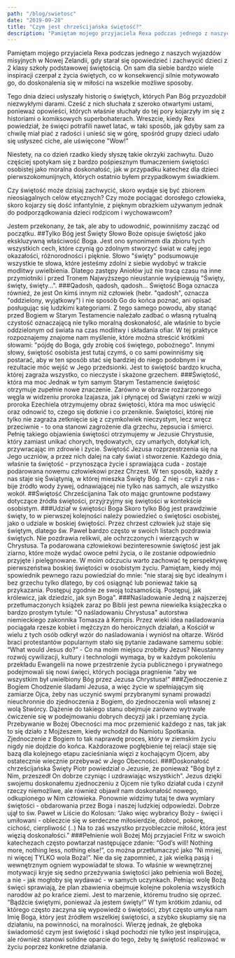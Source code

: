 ```yaml
---
path: "/blog/swietosc"
date: "2019-09-28"
title: "Czym jest chrześcijańska świętość?"
description: "Pamiętam mojego przyjaciela Rexa podczas jednego z naszych wyjazdów misyjnych w Nowej Zelandii, gdy starał się opowiedzieć i zachwycić dzieci z 2 klasy szkoły podstawowej świętością."
---
```

Pamiętam mojego przyjaciela Rexa podczas jednego z naszych wyjazdów misyjnych w Nowej Zelandii, gdy starał się opowiedzieć i zachwycić dzieci z 2 klasy szkoły podstawowej świętością. On sam dla siebie bardzo wiele inspiracji czerpał z życia świętych, co w konsekwencji silnie motywowało go, do doskonalenia się w miłości na wszelkie możliwe sposoby.

Tego dnia dzieci usłyszały historię o świętych, których Pan Bóg przyozdobił niezwykłymi darami. Cześć z nich słuchała z szeroko otwartymi ustami, ponieważ opowieści, których właśnie słuchały do tej pory kojarzyły im się z historiami o komiksowych superbohaterach. Wreszcie, kiedy Rex powiedział, że święci potrafili nawet latać, w taki sposób, jak gdyby sam za chwilę miał piać z radości i unieść się w górę, spośród grupy dzieci udało się usłyszeć ciche, ale uświęcone "Wow!"

Niestety, na co dzień rzadko kiedy słyszę takie okrzyki zachwytu. Dużo częściej spotykam się z bardzo pośpiesznym tłumaczeniem świętości osobistej jako moralna doskonałość, jak w przypadku katechez dla dzieci pierwszokomunijnych, których ostatnio byłem przypadkowym świadkiem.

Czy świętość może dzisiaj zachwycić, skoro wydaje się być zbiorem nieosiągalnych celów etycznych? Czy może pociągać dorosłego człowieka, skoro kojarzy się dość infantylnie, z pięknym obrazkiem używanym jednak do podporządkowania dzieci rodzicom i wychowawcom?

Jestem przekonany, że tak, ale aby to udowodnić, powinniśmy zacząć od początku.
##Tylko Bóg jest Święty
Słowo Boże opisuje świętość jako ekskluzywną właściwość Boga. Jest ono synonimem dla zbioru tych wszystkich cech, które czynią go zdolnym stworzyć świat w całej jego okazałości, różnorodności i pięknie. Słowo "święty" podsumowuje wszystkie te słowa, które jesteśmy zdolni z siebie wydobyć w trakcie modlitwy uwielbienia. Dlatego zastępy Aniołów już nie tracą czasu na inne przymiotniki i przed Tronem Najwyższego nieustannie wyśpiewują "Święty, święty, święty...".
###Qadosh, qadosh, qadosh...
Świętość Boga oznacza również, że jest On kimś innym niż człowiek (hebr. "qadosh", oznacza "oddzielony, wyjątkowy") i nie sposób Go do końca poznać, ani opisać posługując się ludzkimi kategoriami. Z tego samego powodu, aby stanąć przed Bogiem w Starym Testamencie należało zadbać o własną rytualną czystość oznaczającą nie tylko moralną doskonałość, ale właśnie to bycie oddzielonym od świata na czas modlitwy i składania ofiar.
W tej praktyce rozpoznajemy znajome nam myślenie, które można streścić krótkimi słowami: "pójdę do Boga, gdy zrobię coś świętego, pobożnego". Innymi słowy, świętość osobista jest tutaj czymś, o co sami powinniśmy się postarać, aby w ten sposób stać się bardziej do niego podobnym i w rezultacie móc wejść w Jego przedsionki. Jest to świętość bardzo krucha, której zagraża wszystko, co nieczyste i skażone grzechem.
###Świętość, która ma moc
Jednak w tym samym Starym Testamencie świętość otrzymuje zupełnie nowe znaczenie. Zarówno w obrazie rozżarzonego węgla w widzeniu proroka Izajasza, jak i płynącej od Świątyni rzeki w wizji proroka Ezechiela otrzymujemy obraz świętości, która ma moc uświęcić oraz odnowić to, czego się dotknie i co przeniknie. Świętości, której nie tylko nie zagraża zetknięcie się z czymkolwiek nieczystym, lecz wręcz przeciwnie - to ona stanowi zagrożenie dla grzechu, zepsucia i śmierci.
Pełnię takiego objawienia świętości otrzymujemy w Jezusie Chrystusie, który zamiast unikać chorych, trędowatych, czy umarłych, dotykał ich, przywracając im zdrowie i życie. Świętość Jezusa rozprzestrzenia się na Jego uczniów, a przez nich dalej na cały świat i stworzenie. Każdego dnia, właśnie ta świętość - przynosząca życie i sprawiająca cuda - zostaje podarowana nowemu człowiekowi przez Chrzest. W ten sposób, każdy z nas staje się Świątynią, w której mieszka Święty Bóg. Z niej - czyli z nas - bije źródło wody żywej, odnawiającej nie tylko nas samych, ale wszystko wokół.
##Świętość Chrześcijanina
Tak oto mając gruntowne podstawy dotyczące źródła świętości, przyjrzyjmy się świętości w kontekście osobistym.
###Udział w świętości Boga
Skoro tylko Bóg jest prawdziwie święty, to w pierwszej kolejności należy powiedzieć o świętości osobistej, jako o udziale w boskiej świętości. Przez chrzest człowiek już staje się świętym, dlatego św. Paweł bardzo często w swoich listach pozdrawia świętych. Nie pozdrawia relikwii, ale ochrzczonych i wierzących w Chrystusa. Ta podarowana człowiekowi bezinteresownie świętość jest jak ziarno, które może wydać owoce pełni życia, o ile zostanie odpowiednio przyjęte i pielęgnowane.
W moim odczuciu warto zachować tę perspektywę pierwszeństwa boskiej świętości w osobistym życiu. Pamiętam, kiedy mój spowiednik pewnego razu powiedział do mnie: "nie staraj się być idealnym i bez grzechu tylko dlatego, by coś osiągnąć lub ponieważ takie są przykazania. Postępuj zgodnie ze swoją tożsamością. Postępuj, jak królewicz, jak dziedzic, jak syn Boga".
###Naśladowanie
Jedną z najszerzej przetłumaczonych książek zaraz po Biblii jest pewna niewielka książeczka o bardzo prostym tytule: "O naśladowaniu Chrystusa" autorstwa niemieckiego zakonnika Tomasza à Kempis. Przez wieki idea naśladowania pociągała rzesze kobiet i mężczyzn do heroicznych działań, a Kościół w wielu z tych osób odkrył wzór do naśladowania i wyniósł na ołtarze. Wśród braci protestantów popularnym stało się pytanie zadawane samemu sobie: “What would Jesus do?” - Co na moim miejscu zrobiłby Jezus?
Nieustanny rozwój cywilizacji, kultury i technologii wymaga, by w każdym pokoleniu przekładu Ewangelii na nowe przestrzenie życia publicznego i prywatnego podejmowali się nowi święci, których pociąga pragnienie “aby we wszystkim był uwielbiony Bóg przez Jezusa Chrystusa!”
###Zjednoczenie z Bogiem
Chodzenie śladami Jezusa, a więc życie w spełniającym się zamiarze Ojca, żeby nas uczynić swymi przybranymi synami prowadzi nieuchronnie do zjednoczenia z Bogiem, do zjednoczenia woli własnej z wolą Stwórcy. Dążenie do takiego stanu obejmuje zarówno wytrwałe ćwiczenie się w podejmowaniu dobrych decyzji jak i przemianę życia.
Przebywanie w Bożej Obecności ma moc przemienić każdego z nas, tak jak to się działo z Mojżeszem, kiedy wchodził do Namiotu Spotkania. Zjednoczenie z Bogiem to tak naprawdę proces, który w ziemskim życiu nigdy nie dojdzie do końca. Każdorazowe pogłębienie tej relacji staje się bazą dla kolejnego etapu zacieśniania więzi z kochającym Ojcem, aby ostatecznie wiecznie przebywać w Jego Obecności.
###Doskonałość chrześcijańska
Święty Piotr powiedział o Jezusie, że ponieważ "Bóg był z Nim, przeszedł On dobrze czyniąc i uzdrawiając wszystkich”. Jezus dzięki swojemu doskonałemu zjednoczeniu z Ojcem nie tylko działał cuda i czynił rzeczy niemożliwe, ale również objawił nam doskonałość nowego, odkupionego w Nim człowieka.
Ponownie widzimy tutaj te dwa wymiary świętości - obdarowania przez Boga i naszej ludzkiej odpowiedzi. Dobrze ujął to św. Paweł w Liście do Kolosan: “Jako więc wybrańcy Boży - święci i umiłowani - obleczcie się w serdeczne miłosierdzie, dobroć, pokorę, cichość, cierpliwość (..) Na to zaś wszystko przyobleczcie miłość, która jest więzią doskonałości.”
###Pełnienie woli Bożej
Mój przyjaciel Fritz w swoich katechezach często powtarzał następujące zdanie: “God’s will! Nothing more, nothing less, nothing else!”, co można przetłumaczyć jako “Ni mniej, ni więcej TYLKO wola Boża!”. Nie da się zapomnieć, z jak wielką pasją i wewnętrznym ogniem wypowiadał te słowa. To właśnie w wewnętrznej motywacji kryje się sedno przeżywania świętości jako pełnienia woli Bożej, a nie - jak mogłoby się wydawać - w samych uczynkach.
Pełniąc wolę Bożą święci sprawiają, że plan zbawienia obejmuje kolejne pokolenia wszystkich narodów aż po krańce ziemi. Jest to marzenie, któremu trudno się oprzeć.
“Bądźcie świętymi, ponieważ Ja jestem święty!” W tym krótkim zdaniu, od którego często zaczyna się wypowiedź o świętości, zbyt często umyka nam Imię Boga, który jest źródłem wszelkiej świętości, a szybko skupiamy się na działaniu, na powinności, na moralności. Wierzę jednak, że głęboka świadomość czym jest świętość i skąd pochodzi nie tylko jest inspirująca, ale również stanowi solidne oparcie do tego, żeby tę świętość realizować w życiu poprzez konkretne działania.